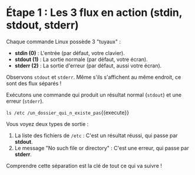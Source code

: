 # Étape 1 : Les 3 flux en action (stdin, stdout, stderr)

Chaque commande Linux possède 3 "tuyaux" :
-   **stdin (0)** : L'entrée (par défaut, votre clavier).
-   **stdout (1)** : La sortie normale (par défaut, votre écran).
-   **stderr (2)** : La sortie d'erreur (par défaut, aussi votre écran).

Observons `stdout` et `stderr`. Même s'ils s'affichent au même endroit, ce sont des flux séparés !

Exécutons une commande qui produit un résultat normal (`stdout`) et une erreur (`stderr`).

`ls /etc /un_dossier_qui_n_existe_pas`{{execute}}

Vous voyez deux types de sortie :
1.  La liste des fichiers de `/etc` : C'est un résultat réussi, qui passe par **stdout**.
2.  Le message "No such file or directory" : C'est une erreur, qui passe par **stderr**.

Comprendre cette séparation est la clé de tout ce qui va suivre !